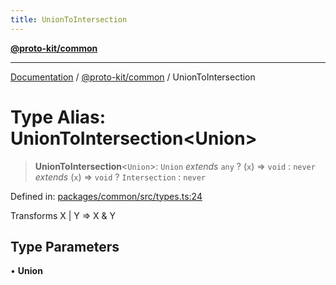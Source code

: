 ```yaml
---
title: UnionToIntersection
---
```


[**@proto-kit/common**](../README.md)

***

[Documentation](../../../README.md) / [@proto-kit/common](../README.md) / UnionToIntersection

# Type Alias: UnionToIntersection\<Union\>

> **UnionToIntersection**\<`Union`\>: `Union` *extends* `any` ? (`x`) => `void` : `never` *extends* (`x`) => `void` ? `Intersection` : `never`

Defined in: [packages/common/src/types.ts:24](https://github.com/proto-kit/framework/blob/28efa802e3737fc3b77339148b307ef7246f3ef1/packages/common/src/types.ts#L24)

Transforms X | Y => X & Y

## Type Parameters

• **Union**
